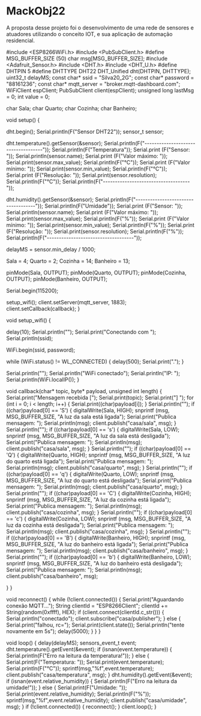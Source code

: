 # MackObj22
A proposta desse projeto foi o desenvolvimento de uma rede de sensores e atuadores utilizando o conceito IOT, e sua aplicação de automação residencial.

#include <ESP8266WiFi.h> #include <PubSubClient.h> #define MSG_BUFFER_SIZE (50) char msg[MSG_BUFFER_SIZE];
#include <Adafruit_Sensor.h> #include <DHT.h> #include <DHT_U.h> #define DHTPIN 5 #define DHTTYPE DHT22 DHT_Unified dht(DHTPIN, DHTTYPE);
uint32_t delayMS;
const char* ssid = "Silva20_2G";
const char* password = "88161236";
const char* mqtt_server = "broker.mqtt-dashboard.com";
WiFiClient espClient;
PubSubClient client(espClient);
unsigned long lastMsg = 0;
int value = 0;

char Sala;
char Quarto;
char Cozinha;
char Banheiro;

void setup() {

dht.begin();
Serial.println(F("Sensor DHT22"));
sensor_t sensor;

dht.temperature().getSensor(&sensor);
Serial.println(F("------------------------------------"));
Serial.println(F("Temperatura"));
Serial.print (F("Sensor: ")); Serial.println(sensor.name);
Serial.print (F("Valor máximo: ")); Serial.print(sensor.max_value); Serial.println(F("°C")); Serial.print (F("Valor mínimo: ")); Serial.print(sensor.min_value); Serial.println(F("°C")); Serial.print (F("Resolução: ")); Serial.print(sensor.resolution); Serial.println(F("°C"));
Serial.println(F("------------------------------------"));

dht.humidity().getSensor(&sensor);
Serial.println(F("------------------------------------"));
Serial.println(F("Umidade"));
Serial.print (F("Sensor: ")); Serial.println(sensor.name);
Serial.print (F("Valor máximo: ")); Serial.print(sensor.max_value); Serial.println(F("%"));
Serial.print (F("Valor mínimo: ")); Serial.print(sensor.min_value); Serial.println(F("%"));
Serial.print (F("Resolução: ")); Serial.print(sensor.resolution); Serial.println(F("%"));
Serial.println(F("------------------------------------"));

delayMS = sensor.min_delay / 1000;

Sala = 4;
Quarto = 2;
Cozinha = 14;
Banheiro = 13;

pinMode(Sala, OUTPUT);
pinMode(Quarto, OUTPUT);
pinMode(Cozinha, OUTPUT);
pinMode(Banheiro, OUTPUT);

Serial.begin(115200);

setup_wifi();
client.setServer(mqtt_server, 1883);
client.setCallback(callback);
}

void setup_wifi() {

delay(10);
Serial.println("");
Serial.print("Conectando com ");
Serial.println(ssid);

WiFi.begin(ssid, password);

while (WiFi.status() != WL_CONNECTED) {
delay(500);
Serial.print(".");
}

Serial.println("");
Serial.println("WiFi conectado");
Serial.println("IP: ");
Serial.println(WiFi.localIP());
}

void callback(char* topic, byte* payload, unsigned int length) {
Serial.print("Mensagem recebida [");
Serial.print(topic);
Serial.print("] ");
for (int i = 0; i < length; i++) {
Serial.print((char)payload[i]);
} Serial.println("");
if ((char)payload[0] == 'S') {
digitalWrite(Sala, HIGH);
snprintf (msg, MSG_BUFFER_SIZE, "A luz da sala está ligada");
Serial.print("Publica mensagem: ");
Serial.println(msg);
client.publish("casa/sala", msg);
} Serial.println("");
if ((char)payload[0] == 's') {
digitalWrite(Sala, LOW);
snprintf (msg, MSG_BUFFER_SIZE, "A luz da sala está desligada");
Serial.print("Publica mensagem: ");
Serial.println(msg);
client.publish("casa/sala", msg);
} Serial.println("");
if ((char)payload[0] == 'Q') {
digitalWrite(Quarto, HIGH);
snprintf (msg, MSG_BUFFER_SIZE, "A luz do quarto está ligada");
Serial.print("Publica mensagem: ");
Serial.println(msg);
client.publish("casa/quarto", msg);
} Serial.println("");
if ((char)payload[0] == 'q') {
digitalWrite(Quarto, LOW);
snprintf (msg, MSG_BUFFER_SIZE, "A luz do quarto está desligada");
Serial.print("Publica mensagem: ");
Serial.println(msg);
client.publish("casa/quarto", msg);
} Serial.println("");
if ((char)payload[0] == 'C') {
digitalWrite(Cozinha, HIGH);
snprintf (msg, MSG_BUFFER_SIZE, "A luz da cozinha está ligada");
Serial.print("Publica mensagem: ");
Serial.println(msg);
client.publish("casa/cozinha", msg);
} Serial.println("");
if ((char)payload[0] == 'c') {
digitalWrite(Cozinha, LOW);
snprintf (msg, MSG_BUFFER_SIZE, "A luz da cozinha está desligada");
Serial.print("Publica mensagem: ");
Serial.println(msg);
client.publish("casa/cozinha", msg);
} Serial.println("");
if ((char)payload[0] == 'B') {
digitalWrite(Banheiro, HIGH);
snprintf (msg, MSG_BUFFER_SIZE, "A luz do banheiro está ligada");
Serial.print("Publica mensagem: ");
Serial.println(msg);
client.publish("casa/banheiro", msg);
} Serial.println("");
if ((char)payload[0] == 'b') {
digitalWrite(Banheiro, LOW);
snprintf (msg, MSG_BUFFER_SIZE, "A luz do banheiro está desligada");
Serial.print("Publica mensagem: ");
Serial.println(msg);
client.publish("casa/banheiro", msg);

} }

void reconnect() {
while (!client.connected()) {
Serial.print("Aguardando conexão MQTT...");
String clientId = "ESP8266Client";
clientId += String(random(0xffff), HEX);
if (client.connect(clientId.c_str())) {
Serial.println("conectado");
client.subscribe("casa/publisher");
} else {
Serial.print("falhou, rc=");
Serial.print(client.state());
Serial.println("tente novamente em 5s");
delay(5000);
} } }

void loop() {
delay(delayMS);
sensors_event_t event;
dht.temperature().getEvent(&event);
if (isnan(event.temperature)) {
Serial.println(F("Erro na leitura da temperatura!"));
} else {
Serial.print(F("Temperatura: "));
Serial.print(event.temperature);
Serial.println(F("°C"));
sprintf(msg,"%f",event.temperature);
client.publish("casa/temperatura", msg);
} dht.humidity().getEvent(&event);
if (isnan(event.relative_humidity)) {
Serial.println(F("Erro na leitura da umidade!"));
} else {
Serial.print(F("Umidade: "));
Serial.print(event.relative_humidity);
Serial.println(F("%"));
sprintf(msg,"%f",event.relative_humidity);
client.publish("casa/umidade", msg);
} if (!client.connected()) {
reconnect();
} client.loop();
}
